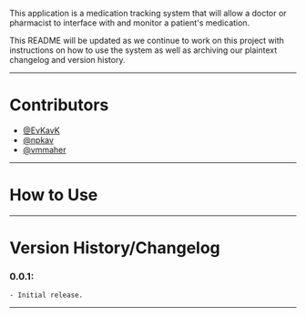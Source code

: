 This application is a medication tracking system that will allow a doctor or pharmacist to interface with and monitor a patient's medication.

This README will be updated as we continue to work on this project with instructions on how to use the system as well as archiving
our plaintext changelog and version history.

--------------------------------

# Contributors

- [@EvKavK](https://github.com/EvKavK)
- [@npkav](https://github.com/npkav)
- [@vmmaher](https://github.com/vmmaher)


--------------------------------

# How to Use



--------------------------------

# Version History/Changelog

### 0.0.1:
    - Initial release.


--------------------------------